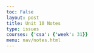 ```yaml
---
toc: False
layout: post
title: Unit 10 Notes
type: issues
courses: {'csa': {'week': 31}}
menu: nav/notes.html
---
```


